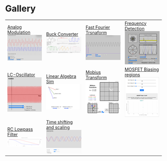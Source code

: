 # Gallery

|     |     |     |     |
| --- | --- | --- | --- |
| [Analog Modulation]( ./analog-mod/index.md) ![thumbnail](./thumbnails/analog-mod.png) | [Buck Converter]( ./buck-converter/index.md) ![thumbnail](./thumbnails/buck-converter.png) | [Fast Fourier Trsnaform]( ./fft/index.md) ![thumbnail](./thumbnails/fft.png) | [Frequency Detection]( ./frequency-detection/index.md) ![thumbnail](./thumbnails/frequency-detection.png) |
| [LC-Oscillator]( ./lc-oscillator/index.md) ![thumbnail](./thumbnails/lc-oscillator.png) | [Linear Algebra Sim]( ./linear-algebra-sim/index.md) ![thumbnail](./thumbnails/linear-algebra-sim.png) | [Mobius Transform]( ./mobius-transform/index.md) ![thumbnail](./thumbnails/mobius-transform.png) | [MOSFET Biasing regions]( ./mosfet-biasing/index.md) ![thumbnail](./thumbnails/mosfet-biasing.png) |
| [RC Lowpass Filter]( ./rc-lowpass-filter/index.md) ![thumbnail](./thumbnails/rc-lowpass-filter.png) | [Time shifting and scaling]( ./shift&scale/index.md) ![thumbnail](./thumbnails/shift&scale.png) |
